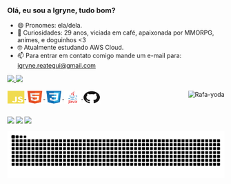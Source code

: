 ### Olá, eu sou a Igryne, tudo bom?

- 😄 Pronomes: ela/dela.
- 🌟 Curiosidades: 29 anos, viciada em café, apaixonada por MMORPG, animes, e doguinhos <3
- 🤓 Atualmente estudando AWS Cloud.
- 📫 Para entrar em contato comigo mande um e-mail para: igryne.reategui@gmail.com


<div>
  <a href="https://github.com/igrynereategui">
  <img height="160em" weight="150em" src="https://github-readme-stats.vercel.app/api?username=igrynereategui&show_icons=true&theme=dracula&include_all_commits=true&count_private=true"/>
  <img height="160em" weight="150em" src="https://github-readme-stats.vercel.app/api/top-langs/?username=igrynereategui&layout=compact&langs_count=7&theme=dracula"/>
</div>
  
 <div style="display: inline_block"><br>
  <img align="center" alt="Js" height="30" width="40" src="https://raw.githubusercontent.com/devicons/devicon/master/icons/javascript/javascript-plain.svg">
  <img align="center" alt="HTML" height="30" width="40" src="https://raw.githubusercontent.com/devicons/devicon/master/icons/html5/html5-original.svg">
  <img align="center" alt="CSS" height="30" width="40" src="https://raw.githubusercontent.com/devicons/devicon/master/icons/css3/css3-original.svg">
  <img align="center" alt="Java" height="30" width="40" src="https://raw.githubusercontent.com/devicons/devicon/master/icons/java/java-original-wordmark.svg">
  <img align="center" alt="GitHub" height="30" width="40" src="https://raw.githubusercontent.com/devicons/devicon/master/icons/github/github-original.svg">
  <img align="right" alt="Rafa-yoda" src="https://i.picasion.com/pic91/0f1cbe977c7a10408565c2129e564c0b.gif">
</div>
  
 ##
  
  <div> 
  <a href="https://www.instagram.com/igrynereategui" target="_blank"><img src="https://img.shields.io/badge/-Instagram-%23E4405F?style=for-the-badge&logo=instagram&logoColor=white" target="_blank"></a>
  <a href = "mailto:igryne.reategui@gmail.com"><img src="https://img.shields.io/badge/-Gmail-%23333?style=for-the-badge&logo=gmail&logoColor=white" target="_blank"></a>
  <a href="https://www.linkedin.com/in/igryne-reategui-b34021163/" target="_blank"><img src="https://img.shields.io/badge/-LinkedIn-%230077B5?style=for-the-badge&logo=linkedin&logoColor=white" target="_blank"></a> 
    
     
  ![Snake animation](https://github.com/igrynereategui/igrynereategui/blob/output/github-contribution-grid-snake.svg)
    
</div>
